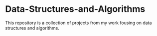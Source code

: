 # Data-Structures-and-Algorithms
This repository is a collection of projects from my work fousing on data structures and algorithms.
